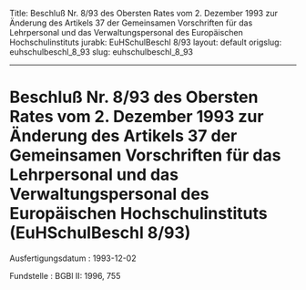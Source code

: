 Title: Beschluß Nr. 8/93 des Obersten Rates vom 2. Dezember 1993 zur Änderung des
  Artikels 37 der Gemeinsamen Vorschriften für das Lehrpersonal und das Verwaltungspersonal
  des Europäischen Hochschulinstituts
jurabk: EuHSchulBeschl 8/93
layout: default
origslug: euhschulbeschl_8_93
slug: euhschulbeschl_8_93

---

# Beschluß Nr. 8/93 des Obersten Rates vom 2. Dezember 1993 zur Änderung des Artikels 37 der Gemeinsamen Vorschriften für das Lehrpersonal und das Verwaltungspersonal des Europäischen Hochschulinstituts (EuHSchulBeschl 8/93)

Ausfertigungsdatum
:   1993-12-02

Fundstelle
:   BGBl II: 1996, 755

